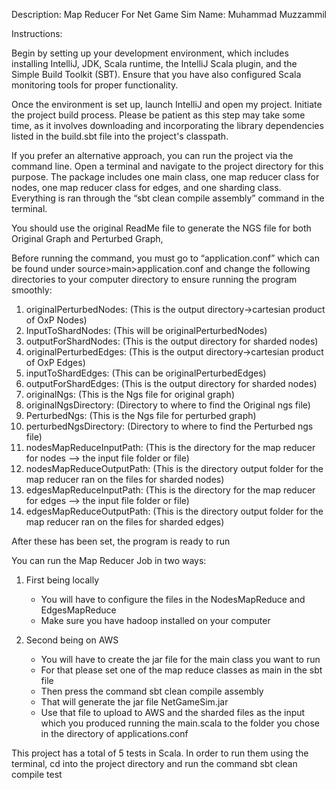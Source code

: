 Description: Map Reducer For Net Game Sim 
Name: Muhammad Muzzammil

Instructions:

Begin by setting up your development environment, which includes installing IntelliJ, JDK, Scala runtime, the IntelliJ Scala plugin, and the Simple Build Toolkit (SBT). Ensure that you have also configured Scala monitoring tools for proper functionality.

Once the environment is set up, launch IntelliJ and open my project. Initiate the project build process. Please be patient as this step may take some time, as it involves downloading and incorporating the library dependencies listed in the build.sbt file into the project's classpath.

If you prefer an alternative approach, you can run the project via the command line. Open a terminal and navigate to the project directory for this purpose.
The package includes one main class, one map reducer class for nodes, one map reducer class for edges, and one sharding class. Everything is ran through the “sbt clean compile assembly” command in the terminal.

You should use the original ReadMe file to generate the NGS file for both Original Graph and Perturbed Graph, 

Before running the command, you must go to “application.conf” which can be found under source>main>application.conf and change the following directories to your computer directory to ensure running the program smoothly:

1. originalPerturbedNodes: (This is the output directory->cartesian product of OxP Nodes)
2. InputToShardNodes: (This will be originalPerturbedNodes)
3. outputForShardNodes: (This is the output directory for sharded nodes)
4. originalPerturbedEdges:  (This is the output directory->cartesian product of OxP Edges)
5. inputToShardEdges: (This can be originalPerturbedEdges)
6. outputForShardEdges: (This is the output directory for sharded nodes)
7. originalNgs: (This is the Ngs file for original graph)
8. originalNgsDirectory: (Directory to where to find the Original ngs file)
9. PerturbedNgs: (This is the Ngs file for perturbed graph)
10. perturbedNgsDirectory: (Directory to where to find the Perturbed ngs file)
11. nodesMapReduceInputPath: (This is the directory for the map reducer for nodes --> the input file folder or file)
12. nodesMapReduceOutputPath: (This is the directory output folder for the map reducer ran on the files for sharded nodes)
13. edgesMapReduceInputPath: (This is the directory for the map reducer for edges --> the input file folder or file)
14. edgesMapReduceOutputPath: (This is the directory output folder for the map reducer ran on the files for sharded edges)

After these has been set, the program is ready to run


You can run the Map Reducer Job in two ways:

1. First being locally
   - You will have to configure the files in the NodesMapReduce and EdgesMapReduce
   - Make sure you have hadoop installed on your computer
  
2. Second being on AWS
   - You will have to create the jar file for the main class you want to run
   - For that please set one of the map reduce classes as main in the sbt file
   - Then press the command sbt clean compile assembly
   - That will generate the jar file NetGameSim.jar
   - Use that file to upload to AWS and the sharded files as the input which you produced running the main.scala to the folder you chose in the directory of applications.conf

  
This project has a total of 5 tests in Scala. In order to run them using the terminal, cd into the project directory and run the command sbt clean compile test

